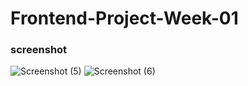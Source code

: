 # Frontend-Project-Week-01

### screenshot


![Screenshot (5)](https://user-images.githubusercontent.com/109069188/188302634-fa87e5cc-4971-4c1e-aaad-27926c78cf8f.png)
![Screenshot (6)](https://user-images.githubusercontent.com/109069188/188302636-c6496f5c-1a8d-40b1-9ca3-2ce7ef31c18f.png)
